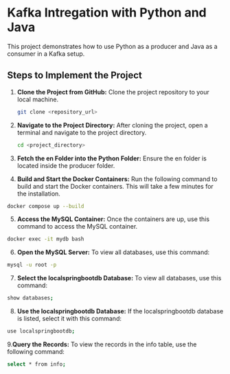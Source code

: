 # Kafka Intregation with Python and Java 
This project demonstrates how to use Python as a producer and Java as a consumer in a Kafka setup.
## Steps to Implement the Project
1. **Clone the Project from GitHub:**
Clone the project repository to your local machine.
   ```sh
   git clone <repository_url>
   ```
2. **Navigate to the Project Directory:**
After cloning the project, open a terminal and navigate to the project directory.
   ```sh
   cd <project_directory>
   ```
3. **Fetch the en Folder into the Python Folder:**
Ensure the en folder is located inside the producer folder.


4. **Build and Start the Docker Containers:**
Run the following command to build and start the Docker containers. This will take a few minutes for the installation.
  ```sh
  docker compose up --build 
  ```
5. **Access the MySQL Container:**
Once the containers are up, use this command to access the MySQL container.
  ```sh
  docker exec -it mydb bash
  ```
6. **Open the MySQL Server:**
To view all databases, use this command:
  ```sh
  mysql -u root -p
  ```
7. **Select the localspringbootdb Database:**
To view all databases, use this command:
  ```sh
  show databases;
  ```
8. **Use the localspringbootdb Database:**
If the localspringbootdb database is listed, select it with this command:
  ```sh
  use localspringbootdb;
  ```
9.**Query the Records:**
To view the records in the info table, use the following command:
  ```sh
  select * from info;
  ```

